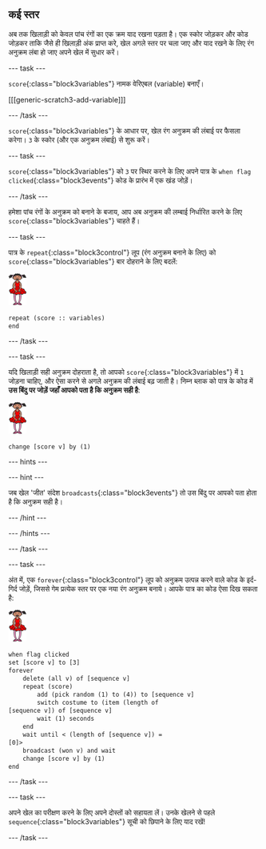 ## कई स्तर

अब तक खिलाड़ी को केवल पांच रंगों का एक क्रम याद रखना पड़ता है। एक स्कोर जोड़कर और कोड जोड़कर ताकि जैसे ही खिलाड़ी अंक प्राप्त करे, खेल अगले स्तर पर चला जाए और याद रखने के लिए रंग अनुक्रम लंबा हो जाए अपने खेल में सुधार करें।

--- task ---

`score`{:class="block3variables"} नामक वेरिएबल (variable) बनाएँ।

[[[generic-scratch3-add-variable]]]

--- /task ---

`score`{:class="block3variables"} के आधार पर, खेल रंग अनुक्रम की लंबाई पर फैसला करेगा। `3` के स्कोर (और एक अनुक्रम लंबाई) से शुरू करें।

--- task ---

`score`{:class="block3variables"} को `3` पर स्थिर करने के लिए अपने पात्र के `when flag clicked`{:class="block3events"} कोड के प्रारंभ में एक खंड जोड़ें।

--- /task ---

हमेशा पांच रंगों के अनुक्रम को बनाने के बजाय, आप अब अनुक्रम की लम्बाई निर्धारित करने के लिए `score`{:class="block3variables"} चाहते हैं।

--- task ---

पात्र के `repeat`{:class="block3control"} लूप (रंग अनुक्रम बनाने के लिए) को `score`{:class="block3variables"} बार दोहराने के लिए बदलें:

![स्प्राइट](images/ballerina.png)

```blocks3
repeat (score :: variables)
end
```

--- /task ---

--- task ---

यदि खिलाड़ी सही अनुक्रम दोहराता है, तो आपको `score`{:class="block3variables"} में `1` जोड़ना चाहिए, और ऐसा करने से अगले अनुक्रम की लंबाई बढ़ जाती है। निम्न ब्लाक को पात्र के कोड में **उस बिंदु पर जोड़ें जहाँ आपको पता है कि अनुक्रम सही है**:

![स्प्राइट](images/ballerina.png)

```blocks3
change [score v] by (1)
```

--- hints ---

--- hint ---

जब खेल 'जीत' संदेश `broadcasts`{:class="block3events"} तो उस बिंदु पर आपको पता होता है कि अनुक्रम सही है।

--- /hint ---

--- /hints ---

--- /task ---

--- task ---

अंत में, एक `forever`{:class="block3control"} लूप को अनुक्रम उत्पन्न करने वाले कोड के इर्द-गिर्द जोड़ें, जिससे गेम प्रत्येक स्तर पर एक नया रंग अनुक्रम बनाये। आपके पात्र का कोड ऐसा दिख सकता है:

![बैलरीना](images/ballerina.png)

```blocks3
when flag clicked
set [score v] to [3]
forever
    delete (all v) of [sequence v]
    repeat (score)
        add (pick random (1) to (4)) to [sequence v]
        switch costume to (item (length of 
[sequence v]) of [sequence v]
        wait (1) seconds
    end
    wait until < (length of [sequence v]) = 
[0]>
    broadcast (won v) and wait
    change [score v] by (1)
end
```

--- /task ---

--- task ---

अपने खेल का परीक्षण करने के लिए अपने दोस्तों को सहायता लें। उनके खेलने से पहले `sequence`{:class="block3variables"} सूची को छिपाने के लिए याद रखें!

--- /task ---